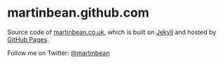 # martinbean.github.com

Source code of [martinbean.co.uk](http://martinbean.co.uk/), which is built on [Jekyll](https://github.com/mojombo/jekyll) and hosted by [GitHub Pages](http://pages.github.com/).

Follow me on Twitter: [@martinbean](https://twitter.com/martinbean)
